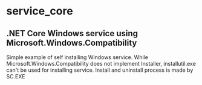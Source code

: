 # service_core
## .NET Core Windows service using Microsoft.Windows.Compatibility
Simple example of self installing Windows service. While Microsoft.Windows.Compatibility does not implement Installer, installutil.exe can't be used for installing service. Install and uninstall process is made by SC.EXE
